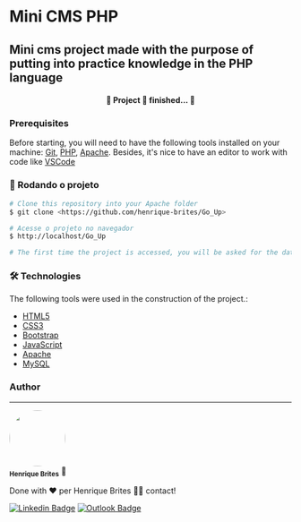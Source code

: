 # Mini CMS PHP

## Mini cms project made with the purpose of putting into practice knowledge in the PHP language


<h4 align="center"> 
	🚧  Project 🚀 finished...  🚧
</h4> 

### Prerequisites

Before starting, you will need to have the following tools installed on your machine:
[Git](https://git-scm.com), [PHP](https://www.php.net/), [Apache](https://www.apache.org/). 
Besides, it's nice to have an editor to work with code like [VSCode](https://code.visualstudio.com/)

### 🎲 Rodando o projeto

```bash
# Clone this repository into your Apache folder
$ git clone <https://github.com/henrique-brites/Go_Up>

# Acesse o projeto no navegador
$ http://localhost/Go_Up

# The first time the project is accessed, you will be asked for the database credentials to configure the system

```

### 🛠 Technologies

The following tools were used in the construction of the project.:

- [HTML5](https://www.w3schools.com/html/)
- [CSS3](https://www.w3schools.com/css/)
- [Bootstrap](https://getbootstrap.com/)
- [JavaScript](https://www.w3schools.com/js/)
- [Apache](https://www.apache.org/)
- [MySQL](https://www.mysql.com/)

### Author
---

<p>
 <img style="border-radius: 50%;" src="https://avatars.githubusercontent.com/henrique-brites" width="100px;" alt=""/>
 <br />
 <sub><b>Henrique Brites</b></sub> 🚀</p>


 Done with ❤️ per Henrique Brites 👋🏽 contact!

 [![Linkedin Badge](https://img.shields.io/badge/-Henrique-blue?style=flat-square&logo=Linkedin&logoColor=white&link=https://www.linkedin.com/in/henrique-brites/)](https://www.linkedin.com/in/henrique-brites/) 
[![Outlook Badge](https://img.shields.io/badge/-henriquebrites@live.com-0078D4?style=flat-square&logo=microsoft-outlook&logoColor=white&link=mailto:henriquebrites@live.com)](mailto:henriquebrites@live.com)

 